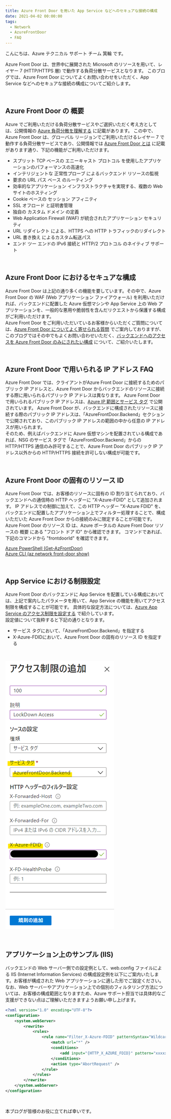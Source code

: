 ```yaml
---
title: Azure Front Door を用いた App Service などへのセキュアな接続の構成
date: 2021-04-02 00:00:00 
tags:
  - Network 
  - AzureFrontDoor
  - FAQ
---
```

こんにちは、Azure テクニカル サポート チーム 箕輪 です。

Azure Front Door は、世界中に展開された Microsoft のリソースを用いて、レイヤー 7 (HTTP/HTTPS 層) で動作する負荷分散サービスとなります。
このブログでは、Azure Front Door についてよくお問い合わせをいただく、App Service などへのセキュアな接続の構成についてご紹介します。

<!-- more --> 

<br>

## Azure Front Door の 概要

Azure でご利用いただける負荷分散サービスやご選択いただく考え方としては、公開情報の [Azure 負荷分散を理解する](https://docs.microsoft.com/ja-jp/azure/architecture/guide/technology-choices/load-balancing-overview) に記載があります。
この中で、Azure Front Door は、グローバル リージョンでご利用いただけるレイヤー 7 で動作する負荷分散サービスであり、公開情報では [Azure Front Door とは](https://docs.microsoft.com/ja-jp/azure/frontdoor/front-door-overview) に記載があります通り、下記の機能がご利用いただけます。

* スプリット TCP ベースの エニーキャスト プロトコル を使用したアプリケーションのパフォーマンスの高速化
* インテリジェントな 正常性プローブ によるバックエンド リソースの監視
* 要求の URL パス ベース のルーティング
* 効率的なアプリケーション インフラストラクチャを実現する、複数の Web サイトのホスティング
* Cookie ベースの セッション アフィニティ
* SSL オフロード と証明書管理
* 独自の カスタム ドメイン の定義
* Web Application Firewall (WAF) が統合されたアプリケーション セキュリティ
* URL リダイレクト による、HTTPS への HTTP トラフィックのリダイレクト
* URL 書き換え によるカスタム転送パス
* エンド ツー エンドの IPv6 接続と HTTP/2 プロトコル のネイティブ サポート

<br>

## Azure Front Door におけるセキュアな構成

Azure Front Door は上記の通り多くの機能を要しています。その中で、Azure Front Door の WAF (Web アプリケーション ファイアウォール) を利用いただければ、バックエンドに配置した Azure 仮想マシンや App Service 上の Web アプリケーションを、一般的な悪用や脆弱性を含んだリクエストから保護する構成がご利用いただけます。
<br>
Azure Front Door をご利用いただいているお客様からいただくご質問については、[Azure Front Door についてよく寄せられる質問](https://docs.microsoft.com/ja-jp/azure/frontdoor/front-door-faq) でご案内しておりますが、このブログではその中でもよくお問い合わせいただく、[バックエンドへのアクセスを Azure Front Door のみにされたい構成](https://docs.microsoft.com/ja-jp/azure/frontdoor/front-door-faq#how-do-i-lock-down-the-access-to-my-backend-to-only-azure-front-door) について、ご紹介いたします。

<br>

## Azure Front Door で用いられる IP アドレス FAQ

Azure Front Door では、クライアントがAzure Front Door に接続するためのパブリック IP アドレスと、Azure Front Door からバックエンドのリソースに接続する際に用いられるパブリック IP アドレスは異なります。
Azure Fornt Door で用いられるパブリック IP アドレスは、[Azure IP 範囲とサービス タグ](https://www.microsoft.com/en-us/download/details.aspx?id=56519) で公開されています。
Azure Front Door が、バックエンドに構成されたリソースに接続する際のパブリック IP アドレスは、「AzureFrontDoor.Backend」セクションで公開されており、このパブリック IP アドレスの範囲の中から任意の IP アドレスが用いられます。
<br>
そのため、例えばバックエンドに Azure 仮想マシンを配置されている構成であれば、NSG のサービス タグで「AzureFrontDoor.Backend」からの HTTP/HTTPS 通信のみ許可することで、Azure Front Door のパブリック IP アドレス以外からの HTTP/HTTPS 接続を許可しない構成が可能です。

<br>

## Azure Front Door の固有のリソース ID

Azure Front Door では、お客様のリソースに固有の ID 割り当てられており、バックエンドへの通信時の HTTP ヘッダーに "X-Azure-FDID" として追加されます。
IP アドレスでの制御に加えて、この HTTP ヘッダー "X-Azure FDID" を、バックエンドに配置したアプリケーション上でフィルター処理することで、構成いただいた Azure Front Door からの接続のみに限定することが可能です。
<br>
Azure Front Door のリソース ID は、Azure ポータルの Azure Front Door リソースの 概要 にある "フロント ドア ID" から確認できます。
コマンドであれば、下記のコマンドから "frontdoorId" を確認できます。
<br>

[Azure PowerShell (Get-AzFrontDoor)](https://docs.microsoft.com/ja-jp/powershell/module/az.frontdoor/get-azfrontdoor?view=azps-5.7.0)
<br>
[Azure CLI (az network front-door show)](https://docs.microsoft.com/ja-jp/cli/azure/ext/front-door/network/front-door?view=azure-cli-latest#ext_front_door_az_network_front_door_show)

<br>

## App Service における制限設定

Azure Front Door のバックエンドに App Service を配置している構成においては、上記で案内したパラメータを用いて、App Service の機能を用いてアクセス制限を構成することが可能です。
具体的な設定方法については、[Azure App Service のアクセス制限を設定する](https://docs.microsoft.com/ja-jp/azure/app-service/app-service-ip-restrictions#restrict-access-to-a-specific-azure-front-door-instance) で紹介しています。
<br>
設定値について抜粋すると下記の通りとなります。
<br>
* サービス タグにおいて、「AzureFrontDoor.Backend」を指定する
* X-Azure-FDIDにおいて、Azure Front Door の固有のリソース ID を指定する
<br>

![参考 : App Service での設定例](AzureFrontDoor-LockDown/AzureFrontDoor-AppService-LockDown.png) 

<br>

## アプリケーション上のサンプル (IIS)

バックエンドの Web サーバー側での設定例として、web.config ファイルによる IIS (Internet Information Services) の構成設定例を以下にご案内いたします。お客様が構成された Web アプリケーションに適した形でご設定ください。
<br>
なお、Web サーバーやアプリケーション上での個別のフィルタリング方法については、お客様の構成範囲となりますため、Azure サポート担当では具体的なご支援ができない点はご理解いただきますようお願い申し上げます。

```xml
<?xml version="1.0" encoding="UTF-8"?>
<configuration>
    <system.webServer>
        <rewrite>
            <rules>
                <rule name="Filter_X-Azure-FDID" patternSyntax="Wildcard" stopProcessing="true">
                    <match url="*" />
                    <conditions>
                        <add input="{HTTP_X_AZURE_FDID}" pattern="xxxxxxxx-xxxx-xxxx-xxxx-xxxxxxxxxxxx" negate="true" />
                    </conditions>
                    <action type="AbortRequest" />
                </rule>
            </rules>
        </rewrite>
    </system.webServer>
</configuration>
```

<br>

本ブログが皆様のお役に立てれば幸いです。